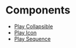 # Components

+ [Play Collapsible](play-collapsible)
+ [Play Icon](play-icon)
+ [Play Sequence](play-sequence)